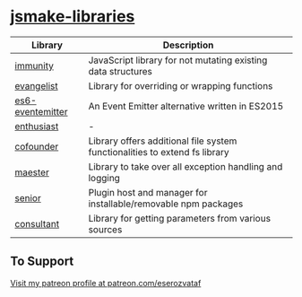 # [jsmake-libraries](https://github.com/eserozvataf/jsmake-libraries)


| Library                                   | Description                                                                    |
| ----------------------------------------- | ------------------------------------------------------------------------------ |
| [immunity](01_immunity/)                  | JavaScript library for not mutating existing data structures                   |
| [evangelist](02_evangelist/)              | Library for overriding or wrapping functions                                   |
| [es6-eventemitter](03_es6-eventemitter/)  | An Event Emitter alternative written in ES2015                                 |
| [enthusiast](04_enthusiast/)              | -                                                                              |
| [cofounder](05_cofounder/)                | Library offers additional file system functionalities to extend fs library     |
| [maester](06_maester/)                    | Library to take over all exception handling and logging                        |
| [senior](07_senior/)                      | Plugin host and manager for installable/removable npm packages                 |
| [consultant](08_consultant/)              | Library for getting parameters from various sources                            |


## To Support

[Visit my patreon profile at patreon.com/eserozvataf](https://www.patreon.com/eserozvataf)
